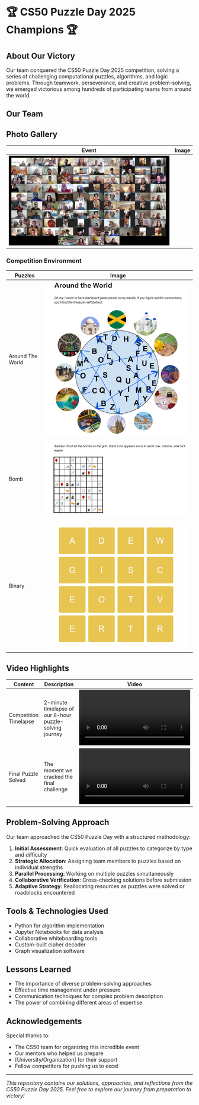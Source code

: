 # 🏆 CS50 Puzzle Day 2025 Champions 🏆

## About Our Victory
Our team conquered the CS50 Puzzle Day 2025 competition, solving a series of challenging computational puzzles, algorithms, and logic problems. Through teamwork, perseverance, and creative problem-solving, we emerged victorious among hundreds of participating teams from around the world.

## Our Team

## Photo Gallery

| Event | Image |
|-------|-------|
![Planning Session](/Images/all.png) |

### Competition Environment

| Puzzles | Image |
|----------|-------|
| Around The World | ![Our Workstation](/Images/firstone.png) |
| Bomb | ![Whiteboard Strategy](/Images/bomb.png) |
| Binary | ![Debugging Session](/Images/binary.png) |

## Video Highlights

| Content | Description | Video |
|---------|-------------|-------|
| Competition Timelapse | 2-minute timelapse of our 8-hour puzzle-solving journey | <video src="/videos/second.mp4" controls></video> |
| Final Puzzle Solved | The moment we cracked the final challenge | <video src="/videos/firstone.mp4" controls></video> |

## Problem-Solving Approach

Our team approached the CS50 Puzzle Day with a structured methodology:

1. **Initial Assessment**: Quick evaluation of all puzzles to categorize by type and difficulty
2. **Strategic Allocation**: Assigning team members to puzzles based on individual strengths
3. **Parallel Processing**: Working on multiple puzzles simultaneously
4. **Collaborative Verification**: Cross-checking solutions before submission
5. **Adaptive Strategy**: Reallocating resources as puzzles were solved or roadblocks encountered

## Tools & Technologies Used

- Python for algorithm implementation
- Jupyter Notebooks for data analysis
- Collaborative whiteboarding tools
- Custom-built cipher decoder
- Graph visualization software

## Lessons Learned

- The importance of diverse problem-solving approaches
- Effective time management under pressure
- Communication techniques for complex problem description
- The power of combining different areas of expertise

## Acknowledgements

Special thanks to:
- The CS50 team for organizing this incredible event
- Our mentors who helped us prepare
- [University/Organization] for their support
- Fellow competitors for pushing us to excel

---

*This repository contains our solutions, approaches, and reflections from the CS50 Puzzle Day 2025. Feel free to explore our journey from preparation to victory!*
